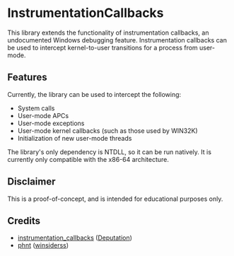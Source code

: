 # InstrumentationCallbacks
This library extends the functionality of instrumentation callbacks, an undocumented Windows debugging feature. Instrumentation callbacks can be used to intercept kernel-to-user transitions for a process from user-mode. 

## Features
Currently, the library can be used to intercept the following:

+ System calls
+ User-mode APCs
+ User-mode exceptions
+ User-mode kernel callbacks (such as those used by WIN32K)
+ Initialization of new user-mode threads

The library's only dependency is NTDLL, so it can be run natively. It is currently only compatible with the x86-64 architecture.

## Disclaimer
This is a proof-of-concept, and is intended for educational purposes only.

## Credits
+ [instrumentation_callbacks](https://github.com/Deputation/instrumentation_callbacks) ([Deputation](https://github.com/Deputation))
+ [phnt](https://github.com/winsiderss/systeminformer/tree/master/phnt) ([winsiderss](https://github.com/winsiderss))
